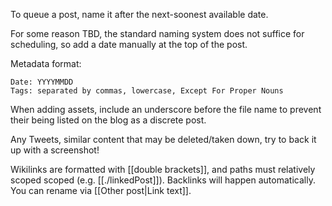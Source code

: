 To queue a post, name it after the next-soonest available date.

For some reason TBD, the standard naming system does not suffice for scheduling, so add a date manually at the top of the post.

Metadata format:
```
Date: YYYYMMDD
Tags: separated by commas, lowercase, Except For Proper Nouns
```

When adding assets, include an underscore before the file name to prevent their being listed on the blog as a discrete post.

Any Tweets, similar content that may be deleted/taken down, try to back it up with a screenshot!

Wikilinks are formatted with [[double brackets]], and paths must relatively scoped scoped (e.g. [[./linkedPost]]). Backlinks will happen automatically. You can rename via [[Other post|Link text]].
